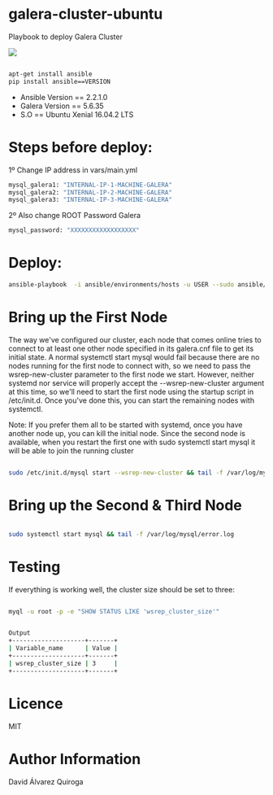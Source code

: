 # galera-cluster-ubuntu
Playbook to deploy Galera Cluster

<img src="http://galeracluster.com/wp-content/uploads/2014/05/Galera-Cluster-logo.jpg">


```bash

apt-get install ansible
pip install ansible==VERSION

```

* Ansible Version == 2.2.1.0
* Galera Version == 5.6.35
* S.O == Ubuntu Xenial 16.04.2 LTS



# Steps before deploy:

1º Change IP address in vars/main.yml

```bash
mysql_galera1: "INTERNAL-IP-1-MACHINE-GALERA"
mysql_galera2: "INTERNAL-IP-2-MACHINE-GALERA"
mysql_galera3: "INTERNAL-IP-3-MACHINE-GALERA"

```

2º Also change ROOT Password Galera

```bash
mysql_password: "XXXXXXXXXXXXXXXXXX"
```
# Deploy:

```bash
ansible-playbook  -i ansible/environments/hosts -u USER --sudo ansible/roles/dalvarez.galera/ansible-galera.yml -e "host=HOST"
```

# Bring up the First Node

The way we've configured our cluster, each node that comes online tries to connect to at least one other node specified in its galera.cnf file to get its initial state. A normal systemctl start mysql would fail because there are no nodes running for the first node to connect with, so we need to pass the wsrep-new-cluster parameter to the first node we start. However, neither systemd nor service will properly accept the --wsrep-new-cluster argument at this time, so we'll need to start the first node using the startup script in /etc/init.d. Once you've done this, you can start the remaining nodes with systemctl.

Note: If you prefer them all to be started with systemd, once you have another node up, you can kill the initial node. Since the second node is available, when you restart the first one with sudo systemctl start mysql it will be able to join the running cluster


```bash

sudo /etc/init.d/mysql start --wsrep-new-cluster && tail -f /var/log/mysql/error.log

```



# Bring up the Second & Third Node

```bash

sudo systemctl start mysql && tail -f /var/log/mysql/error.log

```



# Testing

If everything is working well, the cluster size should be set to three:


```bash

myql -u root -p -e "SHOW STATUS LIKE 'wsrep_cluster_size'"


Output
+--------------------+-------+
| Variable_name      | Value |
+--------------------+-------+
| wsrep_cluster_size | 3     |
+--------------------+-------+

```
# Licence

MIT

# Author Information

David Álvarez Quiroga
